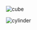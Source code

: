 ![cube](https://github.com/user-attachments/assets/a127e0e5-7fd3-405d-937c-d61e9f8dceb9)

![cylinder](https://github.com/user-attachments/assets/21d1126a-954d-4e6c-9db8-fa24b7224afd)
